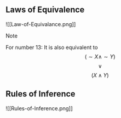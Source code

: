 
## Laws of Equivalence

![[Law-of-Equivalance.png]]
>[!note]
> For number 13: It is also equivalent to $$(\sim X \wedge \sim Y)$$  $$\vee$$ $$(X \wedge Y)$$

## Rules of Inference

![[Rules-of-Inference.png]]

